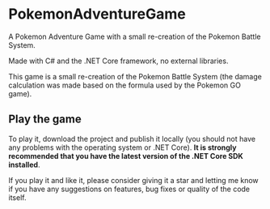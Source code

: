 # PokemonAdventureGame
A Pokemon Adventure Game with a small re-creation of the Pokemon Battle System.

Made with C# and the .NET Core framework, no external libraries.

This game is a small re-creation of the Pokemon Battle System (the damage calculation was made based on the formula used by the Pokemon GO game).

## Play the game

To play it, download the project and publish it locally (you should not have any problems with the operating system or .NET Core). **It is strongly recommended that you have the latest version of the .NET Core SDK installed**.

If you play it and like it, please consider giving it a star and letting me know if you have any suggestions on features, bug fixes or quality of the code itself.
